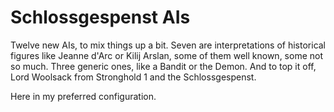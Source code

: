 # Schlossgespenst AIs  
Twelve new AIs, to mix things up a bit. 
Seven are interpretations of historical figures like Jeanne d'Arc or Kilij Arslan, some of them well known, some not so much.
Three generic ones, like a Bandit or the Demon.
And to top it off, Lord Woolsack from Stronghold 1 and the Schlossgespenst.

Here in my preferred configuration.



